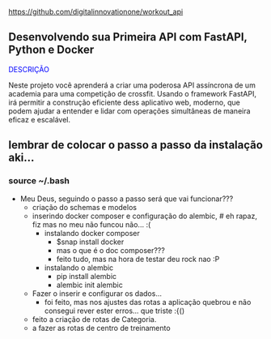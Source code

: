 <https://github.com/digitalinnovationone/workout_api>

## Desenvolvendo sua Primeira API com FastAPI, Python e Docker


<p style='color:blue'>DESCRIÇÃO</p>
<p>Neste projeto você aprenderá a criar uma poderosa API assíncrona de um academia para uma competição de crossfit. Usando o framework FastAPI, irá permitir a construção eficiente dess aplicativo web, moderno, que podem ajudar a entender e lidar com operações simultâneas de maneira eficaz e escalável.</p>
</div>

## lembrar de colocar o passo a passo da instalação aki...

### source ~/.bash

* Meu Deus, seguindo o passo a passo será que vai funcionar???
    * criação do schemas e modelos 
    * inserindo docker composer e configuração do alembic, # eh rapaz, fiz mas no meu não funcou não... :(
        * instalando docker composer
            * $snap install docker 
            * mas o que é o doc composer???
            * feito tudo, mas na hora de testar deu rock nao :P
        * instalando o alembic
            * pip install alembic
            * alembic init alembic
    * Fazer o inserir e configurar os dados...
        * foi feito, mas nos ajustes das rotas a aplicação quebrou e não consegui rever ester erros... que triste :{()
    * feito a criação de rotas de Categoria.
    * a fazer as rotas de centro de treinamento
